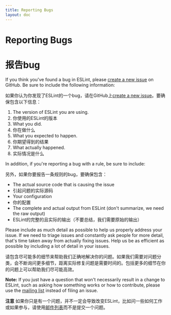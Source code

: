 ```yaml
---
title: Reporting Bugs
layout: doc
---
```


# Reporting Bugs

# 报告bug

If you think you've found a bug in ESLint, please [create a new issue](https://github.com/eslint/eslint/issues/new?body=**What%20version%20are%20you%20using%3F**%0A%0A**What%20did%20you%20do%3F**%0A%0A**What%20happened%3F**%0A%0A**What%20did%20you%20expect%20to%20happen%3F**%0A%0A) on GitHub. Be sure to include the following information:

如果你认为你发现了ESLint的一个bug，请在GitHub上[create a new issue](https://github.com/eslint/eslint/issues/new?body=**What%20version%20are%20you%20using%3F**%0A%0A**What%20did%20you%20do%3F**%0A%0A**What%20happened%3F**%0A%0A**What%20did%20you%20expect%20to%20happen%3F**%0A%0A)。要确保包含以下信息：

1. The version of ESLint you are using.
1. 你使用的ESLint的版本
1. What you did.
1. 你在做什么
1. What you expected to happen.
1. 你期望得到的结果
1. What actually happened.
1. 实际情况是什么

In addition, if you're reporting a bug with a rule, be sure to include:

另外，如果你要报告一条规则的bug，要确保包含：

* The actual source code that is causing the issue
* 引起问题的实际源码
* Your configuration
* 你的配置
* The complete and actual output from ESLint (don't summarize, we need the raw output)
* ESLint的完整的且实际的输出（不要总结，我们需要原始的输出）

Please include as much detail as possible to help us properly address your issue. If we need to triage issues and constantly ask people for more detail, that's time taken away from actually fixing issues. Help us be as efficient as possible by including a lot of detail in your issues.

请包含尽可能多的细节来帮助我们正确地解决你的问题。如果我们需要对问题分类，会不断询问更多细节，距离实际修复问题是需要时间的。包括更多的细节在你的问题上可以帮助我们尽可能高效。

**Note:** If you just have a question that won't necessarily result in a change to ESLint, such as asking how something works or how to contribute, please use the [mailing list](https://groups.google.com/group/eslint) instead of filing an issue.

**注意** 如果你只是有一个问题，并不一定会导致改变ESLint，比如问一些如何工作或如果参与，请使用[邮件列表](https://groups.google.com/group/eslint)而不是提交一个问题。



